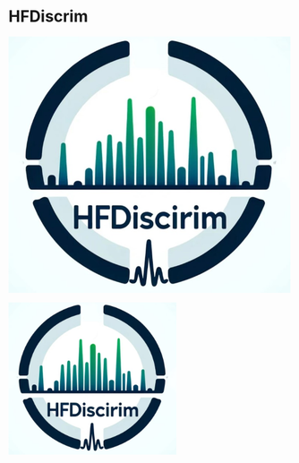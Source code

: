 # HFDiscrim

![image](https://github.com/yachliu/HFDiscrim/blob/main/images/hfdiscrim-logo.jpg)

<img src="https://github.com/yachliu/HFDiscrim/blob/main/images/hfdiscrim-logo.jpg" alt="image" width="300"/>
